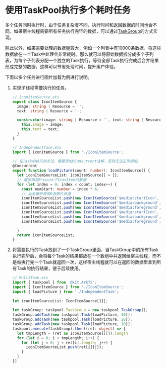 # 使用TaskPool执行多个耗时任务

多个任务同时执行时，由于任务复杂度不同，执行时间和返回数据的时间也会不同。如果宿主线程需要所有任务执行完毕的数据，可以通过[TaskGroup](../reference/apis-arkts/js-apis-taskpool.md#taskgroup10)的方式实现。

除此以外，如果需要处理的数据量较大，例如一个列表中有10000条数据，将这些数据放在一个Task中处理会非常耗时。那么就可以将原始数据拆分成多个子列表，为每个子列表分配一个独立的Task执行，等待全部Task执行完成后合并结果形成完整的数据，这样可以节省处理时间，提升用户体验。

下面以多个任务进行图片加载为例进行说明。

1. 实现子线程需要执行的任务。

   ```ts
   // IconItemSource.ets
   export class IconItemSource {
     image: string | Resource = '';
     text: string | Resource = '';
   
     constructor(image: string | Resource = '', text: string | Resource = '') {
       this.image = image;
       this.text = text;
     }
   }
   ```

   ```ts
   // IndependentTask.ets
   import { IconItemSource } from './IconItemSource';
    
   // 在Task中执行的方法，需要添加@Concurrent注解，否则无法正常调用。
   @Concurrent
   export function loadPicture(count: number): IconItemSource[] {
     let iconItemSourceList: IconItemSource[] = [];
     // 遍历添加6*count个IconItem的数据
     for (let index = 0; index < count; index++) {
       const numStart: number = index * 6;
       // 此处循环使用6张图片资源
       iconItemSourceList.push(new IconItemSource('$media:startIcon', `item${numStart + 1}`));
       iconItemSourceList.push(new IconItemSource('$media:background', `item${numStart + 2}`));
       iconItemSourceList.push(new IconItemSource('$media:foreground', `item${numStart + 3}`));
       iconItemSourceList.push(new IconItemSource('$media:startIcon', `item${numStart + 4}`));
       iconItemSourceList.push(new IconItemSource('$media:background', `item${numStart + 5}`));
       iconItemSourceList.push(new IconItemSource('$media:foreground', `item${numStart + 6}`));
   
     }
     return iconItemSourceList;
   }
   ```

2. 将需要执行的Task放到了一个TaskGroup里面，当TaskGroup中的所有Task执行完毕后，会将每个Task的结果都放在一个数组中并返回给宿主线程，而不是每执行完一个Task就返回一次，这样宿主线程就可以在返回的数据里拿到所有Task的执行结果，便于后续使用。

   ```ts
   // MultiTask.ets
   import { taskpool } from '@kit.ArkTS';
   import { IconItemSource } from './IconItemSource';
   import { loadPicture } from './IndependentTask';
    
   let iconItemSourceList: IconItemSource[][];
    
   let taskGroup: taskpool.TaskGroup = new taskpool.TaskGroup();
   taskGroup.addTask(new taskpool.Task(loadPicture, 30));
   taskGroup.addTask(new taskpool.Task(loadPicture, 20));
   taskGroup.addTask(new taskpool.Task(loadPicture, 10));
   taskpool.execute(taskGroup).then((ret: object) => {
     let tmpLength = (ret as IconItemSource[][]).length
     for (let i = 0; i < tmpLength; i++) {
       for (let j = 0; j < ret[i].length; j++) {
         iconItemSourceList.push(ret[i][j]);
       }
     }
   })
   ```
